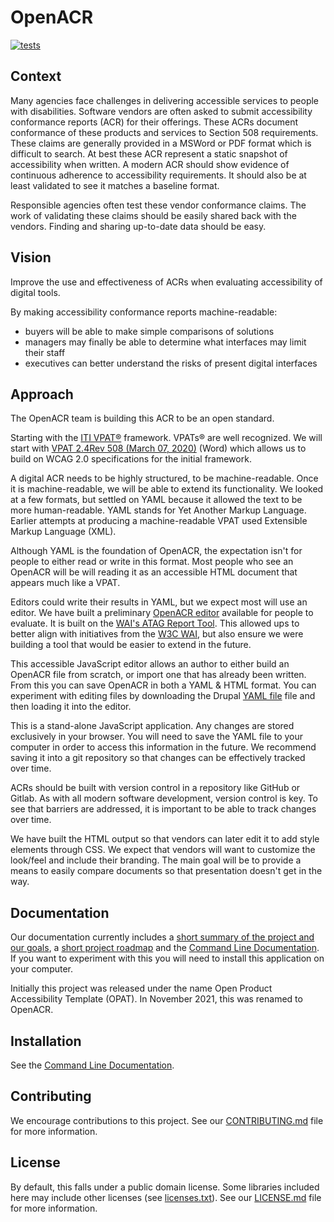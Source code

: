 # OpenACR

[![tests](https://github.com/GSA/openacr/actions/workflows/tests.yaml/badge.svg)](https://github.com/GSA/openacr/actions/workflows/tests.yaml)

## Context

Many agencies face challenges in delivering accessible services to people with disabilities. Software vendors are often asked to submit accessibility conformance reports (ACR) for their offerings. These ACRs document conformance of these products and services to Section 508 requirements. These claims are generally provided in a MSWord or PDF format which is difficult to search. At best these ACR represent a static snapshot of accessibility when written. A modern ACR should show evidence of continuous adherence to accessibility requirements. It should also be at least validated to see it matches a baseline format.

Responsible agencies often test these vendor conformance claims. The work of validating these claims should be easily shared back with the vendors. Finding and sharing up-to-date data should be easy.

## Vision

Improve the use and effectiveness of ACRs when evaluating accessibility of digital tools.

By making accessibility conformance reports machine-readable:

- buyers will be able to make simple comparisons of solutions
- managers may finally be able to determine what interfaces may limit their staff
- executives can better understand the risks of present digital interfaces

## Approach

The OpenACR team is building this ACR to be an open standard.

Starting with the [ITI VPAT®](https://www.itic.org/policy/accessibility/vpat) framework. VPATs® are well recognized. We will start with [VPAT 2.4Rev 508 (March 07, 2020)](https://www.itic.org/dotAsset/b282ab06-0ab2-4540-adc2-78698058dfc3.doc) (Word) which allows us to build on WCAG 2.0 specifications for the initial framework.

A digital ACR needs to be highly structured, to be machine-readable. Once it is machine-readable, we will be able to extend its functionality. We looked at a few formats, but settled on YAML because it allowed the text to be more human-readable. YAML stands for Yet Another Markup Language. Earlier attempts at producing a machine-readable VPAT used Extensible Markup Language (XML).

Although YAML is the foundation of OpenACR, the expectation isn't for people to either read or write in this format. Most people who see an OpenACR will be will reading it as an accessible HTML document that appears much like a VPAT.

Editors could write their results in YAML, but we expect most will use an editor. We have built a preliminary [OpenACR editor](https://gsa.github.io/openacr-editor/) available for people to evaluate. It is built on the [WAI's ATAG Report Tool](https://wai-atag-report-tool.netlify.app/). This allowed ups to better align with initiatives from the [W3C WAI](https://www.w3.org/WAI/), but also ensure we were building a tool that would be easier to extend in the future.

This accessible JavaScript editor allows an author to either build an OpenACR file from scratch, or import one that has already been written. From this you can save OpenACR in both a YAML & HTML format. You can experiment with editing files by downloading the Drupal [YAML file](/openacr/drupal-9.yaml) file and then loading it into the editor.

This is a stand-alone JavaScript application. Any changes are stored exclusively in your browser. You will need to save the YAML file to your computer in order to access this information in the future. We recommend saving it into a git repository so that changes can be effectively tracked over time.

ACRs should be built with version control in a repository like GitHub or Gitlab. As with all modern software development, version control is key. To see that barriers are addressed, it is important to be able to track changes over time.

We have built the HTML output so that vendors can later edit it to add style elements through CSS. We expect that vendors will want to customize the look/feel and include their branding. The main goal will be to provide a means to easily compare documents so that presentation doesn't get in the way.

## Documentation

Our documentation currently includes a [short summary of the project and our goals](/docs/GSA-OpenACR-Public.md), a [short project roadmap](/docs/ROADMAP.md) and the [Command Line Documentation](/docs/CLI.md). If you want to experiment with this you will need to install this application on your computer.

Initially this project was released under the name Open Product Accessibility Template (OPAT). In November 2021, this was renamed to OpenACR.

## Installation

See the [Command Line Documentation](/docs/CLI.md#install).

## Contributing

We encourage contributions to this project. See our [CONTRIBUTING.md](CONTRIBUTING.md) file for more information.

## License

By default, this falls under a public domain license. Some libraries included here may include other licenses (see [licenses.txt](license/licenses.txt)). See our [LICENSE.md](LICENSE.md) file for more information.
